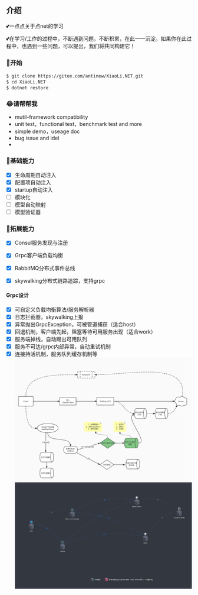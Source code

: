 
## 介绍
💕一点点关于点net的学习

💕在学习/工作的过程中，不断遇到问题，不断积累，在此一一沉淀。如果你在此过程中，也遇到一些问题，可以提出，我们将共同构建它！

### 🐣开始

```shell
$ git clone https://gitee.com/antinew/XiaoLi.NET.git
$ cd XiaoLi.NET
$ dotnet restore
```

### 😂请帮帮我
- mutil-framework compatibility
- unit test，functional test，benchmark test and more
- simple demo，useage doc
- bug issue and idel
- 
### 🐌基础能力
- [x] 生命周期自动注入
- [x] 配置项自动注入
- [x] startup自动注入
- [ ] 模块化
- [ ] 模型自动映射
- [ ] 模型验证器

### 🐸拓展能力
- [x] Consul服务发现与注册
- [x] Grpc客户端负载均衡
- [x] RabbitMQ分布式事件总线
- [x] skywalking分布式链路追踪，支持grpc


#### Grpc设计
- [x] 可自定义负载均衡算法/服务解析器
- [x] 日志拦截器，skywalking上报
- [x] 异常抛出GrpcException，可被管道捕获（适合host）
- [x] 回退机制，客户端先起，阻塞等待可用服务出现（适合work）
- [x] 服务端掉线，自动踢出可用队列
- [x] 服务不可达/grpc内部异常，自动重试机制
- [x] 连接持活机制，服务队列缓存机制等
![输入图片说明](img/grpc.jpg)
![输入图片说明](img/skywalking.png)